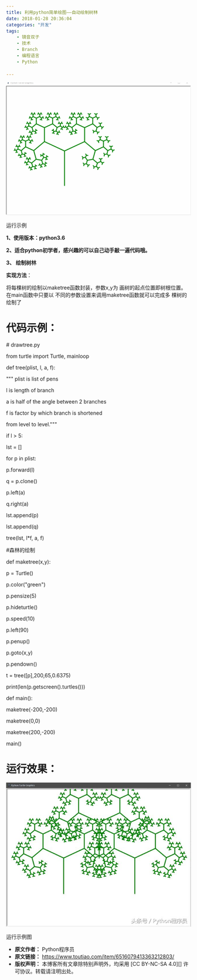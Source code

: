 ```yaml
---
title: 利用python简单绘图——自动绘制树林
date: 2018-01-28 20:36:04
categories: "开发"
tags:
	- 镜音双子
	- 技术
	- Branch
	- 编程语言
	- Python

---
```


![利用python简单绘图——自动绘制树林][python]

运行示例

**1、使用版本：python3.6**

**2、适合python初学者，感兴趣的可以自己动手敲一遍代码哦。**

**3、 绘制树林**

**实现方法**：

将每棵树的绘制以maketree函数封装，参数x,y为 画树的起点位置即树根位置。在main函数中只要以 不同的参数设置来调用maketree函数就可以完成多 棵树的绘制了

# 代码示例： #

\# drawtree.py

from turtle import Turtle, mainloop

def tree(plist, l, a, f):

""" plist is list of pens

l is length of branch

a is half of the angle between 2 branches

f is factor by which branch is shortened

from level to level."""

if l > 5:

lst = \[\]

for p in plist:

p.forward(l)

q = p.clone()

p.left(a)

q.right(a)

lst.append(p)

lst.append(q)

tree(lst, l\*f, a, f)

\#森林的绘制

def maketree(x,y):

p = Turtle()

p.color("green")

p.pensize(5)

p.hideturtle()

p.speed(10)

p.left(90)

p.penup()

p.goto(x,y)

p.pendown()

t = tree(\[p\],200,65,0.6375)

print(len(p.getscreen().turtles()))

def main():

maketree(-200,-200)

maketree(0,0)

maketree(200,-200)

main()

# 运行效果： #

![利用python简单绘图——自动绘制树林][python 1]

运行示例图


[python]: static/resources/crawler/FIBZ-RYVF-AFQR.gif
[python 1]: static/resources/crawler/U7VU-UBBU-QUIE.jpg
 *  **原文作者：** Python程序员
 *  **原文链接：** https://www.toutiao.com/item/6516079413363212803/
 *  **版权声明：** 本博客所有文章除特别声明外，均采用 [CC BY-NC-SA 4.0][] 许可协议。转载请注明出处。
